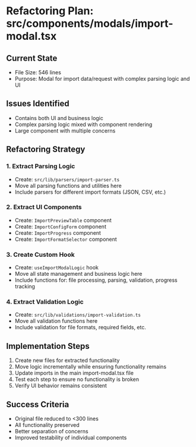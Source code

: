 # Refactoring Plan: src/components/modals/import-modal.tsx

## Current State
- File Size: 546 lines
- Purpose: Modal for import data/request with complex parsing logic and UI

## Issues Identified
- Contains both UI and business logic
- Complex parsing logic mixed with component rendering
- Large component with multiple concerns

## Refactoring Strategy

### 1. Extract Parsing Logic
- Create: `src/lib/parsers/import-parser.ts`
- Move all parsing functions and utilities here
- Include parsers for different import formats (JSON, CSV, etc.)

### 2. Extract UI Components
- Create: `ImportPreviewTable` component
- Create: `ImportConfigForm` component  
- Create: `ImportProgress` component
- Create: `ImportFormatSelector` component

### 3. Create Custom Hook
- Create: `useImportModalLogic` hook
- Move all state management and business logic here
- Include functions for: file processing, parsing, validation, progress tracking

### 4. Extract Validation Logic
- Create: `src/lib/validations/import-validation.ts`
- Move all validation functions here
- Include validation for file formats, required fields, etc.

## Implementation Steps
1. Create new files for extracted functionality
2. Move logic incrementally while ensuring functionality remains
3. Update imports in the main import-modal.tsx file
4. Test each step to ensure no functionality is broken
5. Verify UI behavior remains consistent

## Success Criteria
- Original file reduced to <300 lines
- All functionality preserved
- Better separation of concerns
- Improved testability of individual components